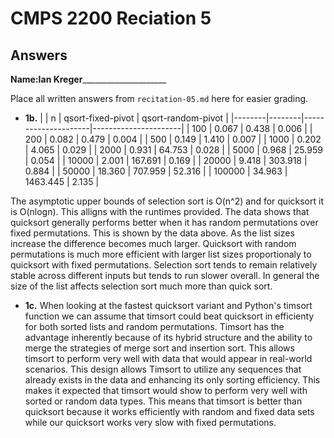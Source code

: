 # CMPS 2200 Reciation 5
## Answers

**Name:**__Ian Kreger_______________________


Place all written answers from `recitation-05.md` here for easier grading.







- **1b.**
|        |      n |   qsort-fixed-pivot |   qsort-random-pivot |
|--------|--------|---------------------|----------------------|
|    100 |  0.067 |               0.438 |                0.006 |
|    200 |  0.082 |               0.479 |                0.004 |
|    500 |  0.149 |               1.410 |                0.007 |
|   1000 |  0.202 |               4.065 |                0.029 |
|   2000 |  0.931 |              64.753 |                0.028 |
|   5000 |  0.968 |              25.959 |                0.054 |
|  10000 |  2.001 |             167.691 |                0.169 |
|  20000 |  9.418 |             303.918 |                0.884 |
|  50000 | 18.360 |             707.959 |               52.316 |
| 100000 | 34.963 |            1463.445 |                2.135 |


The asymptotic upper bounds of selection sort is O(n^2) and for quicksort it is O(nlogn). This alligns with the runtimes provided. The data shows that quicksort generally performs better when it has random permutations over fixed permutations. This is shown by the data above. As the list sizes increase the difference becomes much larger. Quicksort with random permutations is much more efficient with larger list sizes proportionaly to quicksort with fixed permutations. Selection sort tends to remain relatively stable across different inputs but tends to run slower overall. In general the size of the list affects selection sort much more than quick sort. 

- **1c.**
When looking at the fastest quicksort variant and Python's timsort function we can assume that timsort could beat quicksort in efficienty for both sorted lists and random permutations. Timsort has the advantage inherently because of its hybrid structure and the ability to merge the strategies of merge sort and insertion sort. This allows timsort to perform very well with data that would appear in real-world scenarios. This design allows Timsort to utilize any sequences that already exists in the data and enhancing its only sorting efficiency. This makes it expected that timsort would show to perform very well with sorted or random data types. This means that timsort is better than quicksort because it works efficiently with random and fixed data sets while our quicksort works very slow with fixed permutations. 
